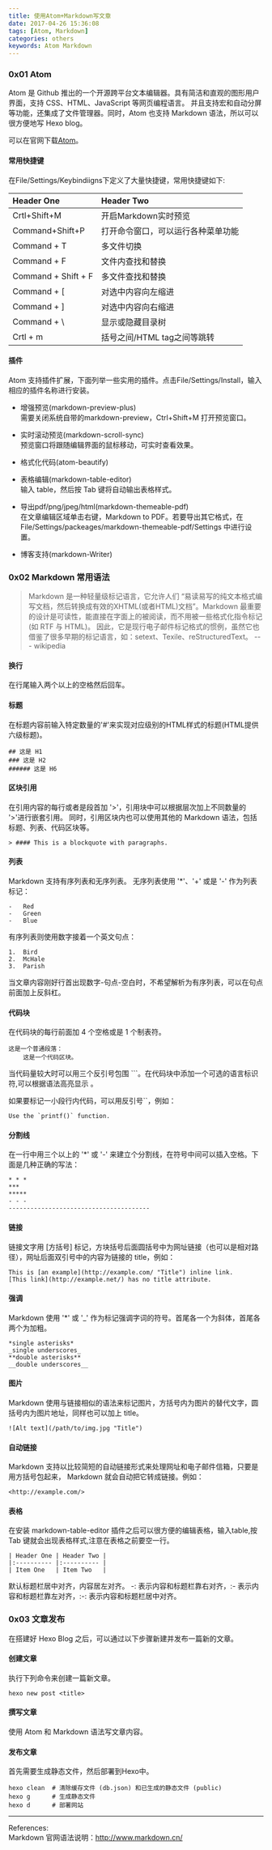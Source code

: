 ```yaml
---
title: 使用Atom+Markdown写文章
date: 2017-04-26 15:36:08
tags: [Atom, Markdown]
categories: others
keywords: Atom Markdown
---
```


### **0x01 Atom**
Atom 是 Github 推出的一个开源跨平台文本编辑器。具有简洁和直观的图形用户界面，支持 CSS、HTML、JavaScript 等网页编程语言。 并且支持宏和自动分屏等功能，还集成了文件管理器。同时，Atom 也支持 Markdown 语法，所以可以很方便地写 Hexo blog。

可以在官网下载[Atom](https://atom.io/)。

#### **常用快捷键**

在File/Settings/Keybindiigns下定义了大量快捷键，常用快捷键如下:

|     Header One      |             Header Two             |
|:------------------- |:---------------------------------- |
| Crtl+Shift+M        | 开启Markdown实时预览               |
| Command+Shift+P     | 打开命令窗口，可以运行各种菜单功能 |
| Command + T         | 多文件切换                         |
| Command + F         | 文件内查找和替换                   |
| Command + Shift + F | 多文件查找和替换                   |
| Command + [         | 对选中内容向左缩进                 |
| Command + ]         | 对选中内容向右缩进                 |
| Command + \         | 显示或隐藏目录树                   |
| Crtl + m            | 括号之间/HTML tag之间等跳转        |

#### **插件**

Atom 支持插件扩展，下面列举一些实用的插件。点击File/Settings/Install，输入相应的插件名称进行安装。
- 增强预览(markdown-preview-plus)   
  需要关闭系统自带的markdown-preview，Ctrl+Shift+M 打开预览窗口。

- 实时滚动预览(markdown-scroll-sync)   
  预览窗口将跟随编辑界面的鼠标移动，可实时查看效果。

- 格式化代码(atom-beautify)   

- 表格编辑(markdown-table-editor)   
  输入 table，然后按 Tab 键将自动输出表格样式。

- 导出pdf/png/jpeg/html(markdown-themeable-pdf)   
  在文章编辑区域单击右键，Markdown to PDF。若要导出其它格式，在File/Settings/packeages/markdown-themeable-pdf/Settings 中进行设置。

- 博客支持(markdown-Writer)

### **0x02 Markdown 常用语法**

> Markdown 是一种轻量级标记语言，它允许人们 “易读易写的纯文本格式编写文档，然后转换成有效的XHTML(或者HTML)文档”。Markdown 最重要的设计是可读性，能直接在字面上的被阅读，而不用被一些格式化指令标记 (如 RTF 与 HTML)。 因此，它是现行电子邮件标记格式的惯例，虽然它也借鉴了很多早期的标记语言，如：setext、Texile、reStructuredText。 --- wikipedia

#### **换行**
在行尾输入两个以上的空格然后回车。

#### **标题**
在标题内容前输入特定数量的'#'来实现对应级别的HTML样式的标题(HTML提供六级标题)。   
```
## 这是 H1
### 这是 H2
###### 这是 H6
```
#### **区块引用**
在引用内容的每行或者是段首加 '>'，引用块中可以根据层次加上不同数量的 '>'进行嵌套引用。 同时，引用区块内也可以使用其他的 Markdown 语法，包括标题、列表、代码区块等。   
```
> #### This is a blockquote with paragraphs.
```

#### **列表**
Markdown 支持有序列表和无序列表。
无序列表使用 '\*'、'+' 或是 '-' 作为列表标记：   
```
-   Red   
-   Green   
-   Blue   
```
有序列表则使用数字接着一个英文句点：
```
1.  Bird
2.  McHale
3.  Parish
```
当文章内容刚好行首出现数字-句点-空白时，不希望解析为有序列表，可以在句点前面加上反斜杠。

#### **代码块**
在代码块的每行前面加 4 个空格或是 1 个制表符。
```
这是一个普通段落：
    这是一个代码区块。
```
当代码量较大时可以用三个反引号包围 \`\`\`。在代码块中添加一个可选的语言标识符,可以根据语法高亮显示 。


如果要标记一小段行内代码，可以用反引号\`\`，例如：
```
Use the `printf()` function.
```

#### **分割线**
在一行中用三个以上的 '\*' 或 '-' 来建立个分割线，在符号中间可以插入空格。下面是几种正确的写法：
```
* * *
***
*****
- - -
---------------------------------------
```

#### **链接**
链接文字用 [方括号] 标记，方块括号后面圆括号中为网址链接（也可以是相对路径），网址后面双引号中的内容为链接的 title，例如：
```
This is [an example](http://example.com/ "Title") inline link.
[This link](http://example.net/) has no title attribute.
```

#### **强调**
Markdown 使用 '\*' 或 '\_' 作为标记强调字词的符号。首尾各一个为斜体，首尾各两个为加粗。    
```
*single asterisks*
_single underscores_
**double asterisks**
__double underscores__
```

#### **图片**
Markdown 使用与链接相似的语法来标记图片，方括号内为图片的替代文字，圆括号内为图片地址，同样也可以加上 title。
```
![Alt text](/path/to/img.jpg "Title")
```
#### **自动链接**
Markdown 支持以比较简短的自动链接形式来处理网址和电子邮件信箱，只要是用方括号包起来， Markdown 就会自动把它转成链接。例如：
```
<http://example.com/>
```

#### **表格**
在安装 markdown-table-editor 插件之后可以很方便的编辑表格，输入table,按 Tab 键就会出现表格样式,注意在表格之前要空一行。
```
| Header One | Header Two |
|:---------- |:---------- |
| Item One   | Item Two   |
```
默认标题栏居中对齐，内容居左对齐。
-: 表示内容和标题栏靠右对齐，:- 表示内容和标题栏靠左对齐，:-: 表示内容和标题栏居中对齐。

### **0x03 文章发布**
在搭建好 Hexo Blog 之后，可以通过以下步骤新建并发布一篇新的文章。
#### **创建文章**
执行下列命令来创建一篇新文章。
```
hexo new post <title>
```
#### **撰写文章**
使用 Atom 和 Markdown 语法写文章内容。

#### **发布文章**
首先需要生成静态文件，然后部署到Hexo中。
```
hexo clean  # 清除缓存文件 (db.json) 和已生成的静态文件 (public)
hexo g      # 生成静态文件
hexo d      # 部署网站
```

----

References:    
Markdown 官网语法说明：<http://www.markdown.cn/>
